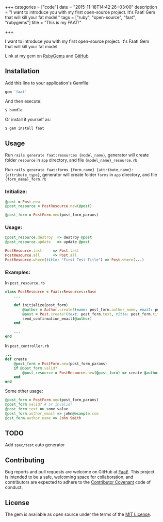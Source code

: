 +++
categories = ["code"]
date = "2015-11-18T14:42:26+03:00"
description = "I want to introduce you with my first open-source project. It's Faat! Gem that will kill your fat model."
tags = ["ruby", "open-source", "faat", "rubygems"]
title = "This is my FAAT!"

+++

I want to introduce you with my first open-source project. It's Faat! Gem that will kill your fat model.

Link at my gem on [RubyGems](https://rubygems.org/gems/faat) and [GitHub](https://github.com/xo8bit/faat)

## Installation

Add this line to your application's Gemfile:

```ruby
gem 'faat'
```

And then execute:
```bash
$ bundle
```

Or install it yourself as:
```bash
$ gem install faat
```

## Usage

Run `rails generate faat:resources {model_name}`,
generator will create folder `resource` in `app` directory, and file `{model_name}_resource.rb`

Run `rails generate faat:forms {form_name} {attribute_name}:{attribute_type}`,
generator will create folder `forms` in `app` directory, and file `{form_name}_form.rb`

### Initialize:
```ruby
@post = Post.new
@post_resource = PostResource.new(@post)

@post_form = PostForm.new(post_form_params)
```

### Usage:
```ruby
@post_resource.destroy  => destroy @post
@post_resource.update   => update @post

PostResource.last     => Post.last
PostResource.all      => Post.all
PostResource.where(title: "First Test Title") => Post.where(...)
```

### Examples:


In `post_resource.rb`
```ruby
class PostResource < Faat::Resources::Base
    ...

    def initialize(post_form)
        @author = Author.create!(name: post_form.author_name, email: post_form.author_email)
        @post = Post.create!(text: post_form.text, title: post_form.title)
        send_confirmation_email(@author)
    end

    ...
end
```

In `post_controller.rb`
```ruby
...
def create
    @post_form = PostForm.new(post_form_params)
    if @post_form.valid?
        @post_resource = PostResource.new(@post_form) => create @author and @post
    end
end
```

Some other usage:
```ruby
@post_form = PostForm.new(post_form_params)
@post_form.valid? # or invalid?
@post_form.text => some value
@post_form.author_email => john@example.com
@ost_form.author_name => John Smith
```
## TODO

Add `spec/test` auto generator


## Contributing

Bug reports and pull requests are welcome on GitHub at [Faat!](https://github.com/xo8bit/faat). This project is intended to be a safe, welcoming space for collaboration, and contributors are expected to adhere to the [Contributor Covenant](http://contributor-covenant.org) code of conduct.


## License

The gem is available as open source under the terms of the [MIT License](http://opensource.org/licenses/MIT).
